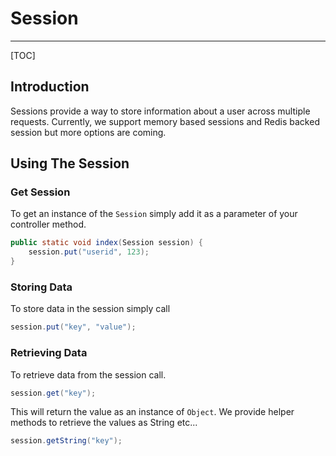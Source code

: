 # Session 
---
[TOC]

## Introduction

Sessions provide a way to store information about a user across multiple requests. Currently,
we support memory based sessions and Redis backed session but more options are coming. 

## Using The Session

### Get Session
To get an instance of the `Session` simply add it as a parameter of your controller method.

```java
public static void index(Session session) {
    session.put("userid", 123);
}
```

### Storing Data

To store data in the session simply call
```java
session.put("key", "value");
```

### Retrieving Data

To retrieve data from the session call.
```java
session.get("key");
```
This will return the value as an instance of `Object`. We provide helper methods to retrieve 
the values as String etc...
```java
session.getString("key");
```
